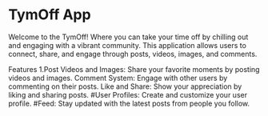 # TymOff App
Welcome to the TymOff! Where you can take your time off by chilling out and engaging with a vibrant community.
This application allows users to connect, share, and engage through posts, videos, images, and comments.

Features
1.Post Videos and Images:
Share your favorite moments by posting videos and images.
Comment System:
Engage with other users by commenting on their posts.
Like and Share: 
Show your appreciation by liking and sharing posts.
#User Profiles:
Create and customize your user profile.
#Feed: 
Stay updated with the latest posts from people you follow.
